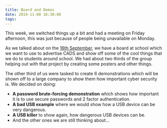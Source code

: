 ```yaml
---
title: Board and Demos
date: 2019-11-08 16:30:00
tags:
---
```

This week, we switched things up a bit and had a meeting on Friday afternoon, this was just because of people being unavailable on Monday.

As we talked about on the [16th September](/2019/09/16/board/), we have a board at school which we want to use to advertise CADS and show off some of the cool things that we do to students around school. We had about two thirds of the group helping out with that project by creating some posters and other things.

The other third of us were tasked to create 6 demonstrations which will be shown off to a large company to show them how important cyber security is. We decided on doing:

- **A password brute-forcing demonstration** which shows how important it is to use secure passwords and 2 factor authentication.
- **A bad USB example** where we would show how a USB device can be very dangerous.
- **A USB killer** to show again, how dangerous USB devices can be.
- And the other ones we are still thinking about...
